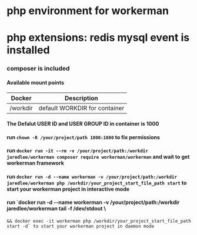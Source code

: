 # php environment for workerman 
# php extensions: redis mysql event is installed

### composer is included

#### Available mount points

| Docker              | Description |
|---------------------|-------------|
| /workdir | default WORKDIR for container |

#### The Defalut USER ID and USER GROUP ID in container is 1000
#### run `chown -R /your/project/path 1000:1000` to fix permissions

#### run `docker run -it --rm -v /your/project/path:/workdir jaredlee/workerman composer require workerman/workerman` and wait to get workerman framework

#### run `docker run -d --name workerman -v /your/project/path:/workdir jaredlee/workerman php /workdir/your_project_start_file_path start` to start your workerman project in interactive mode 

#### run `docker run -d --name workerman -v /your/project/path:/workdir jaredlee/workerman tail -f /dev/stdout \ 
    && docker exec -it workerman php /workdir/your_project_start_file_path start -d` to start your workerman project in daemon mode

